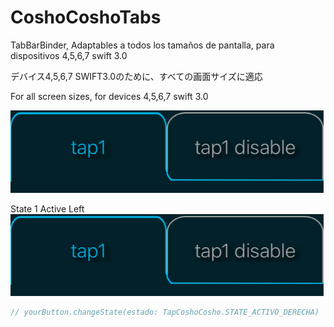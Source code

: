 # CoshoCoshoTabs
TabBarBinder, Adaptables a todos los tamaños de pantalla, para dispositivos 4,5,6,7 swift 3.0

デバイス4,5,6,7 SWIFT3.0のために、すべての画面サイズに適応

For all screen sizes, for devices 4,5,6,7 swift 3.0


![CoshoCoshoTab](https://github.com/victormanuelfrancodev/CoshoCoshoTabs/blob/master/imagenesReadme/tap.png)


State 1 Active Left
![State 1 Active Left](https://github.com/victormanuelfrancodev/CoshoCoshoTabs/blob/master/imagenesReadme/tap.png)

```Swift 3.0
// yourButton.changeState(estado: TapCoshoCosho.STATE_ACTIVO_DERECHA)
```
